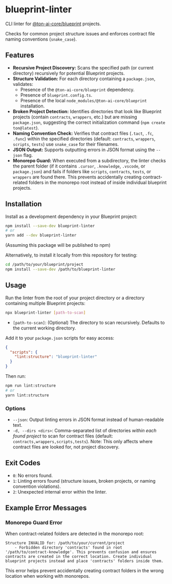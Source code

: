 # blueprint-linter

CLI linter for [@ton-ai-core/blueprint](https://github.com@ton-ai-core/blueprint) projects.

Checks for common project structure issues and enforces contract file naming conventions (`snake_case`).

## Features

*   **Recursive Project Discovery:** Scans the specified path (or current directory) recursively for potential Blueprint projects.
*   **Structure Validation:** For each directory containing a `package.json`, validates:
    *   Presence of the `@ton-ai-core/blueprint` dependency.
    *   Presence of `blueprint.config.ts`.
    *   Presence of the local `node_modules/@ton-ai-core/blueprint` installation.
*   **Broken Project Detection:** Identifies directories that look like Blueprint projects (contain `contracts`, `wrappers`, etc.) but are missing `package.json`, suggesting the correct initialization command (`npm create ton@latest`).
*   **Naming Convention Check:** Verifies that contract files (`.tact`, `.fc`, `.func`) within the specified directories (default: `contracts`, `wrappers`, `scripts`, `tests`) use `snake_case` for their filenames.
*   **JSON Output:** Supports outputting errors in JSON format using the `--json` flag.
*   **Monorepo Guard:** When executed from a subdirectory, the linter checks the parent
    folder (if it contains `.cursor`, `.knowledge`, `.vscode`, or `package.json`) and
    fails if folders like `scripts`, `contracts`, `tests`, or `wrappers` are found there.
    This prevents accidentally creating contract-related folders in the monorepo root
    instead of inside individual blueprint projects.

## Installation

Install as a development dependency in your Blueprint project:

```bash
npm install --save-dev blueprint-linter
# or
yarn add --dev blueprint-linter
```

(Assuming this package will be published to npm)

Alternatively, to install it locally from this repository for testing:

```bash
cd /path/to/your/blueprint/project
npm install --save-dev /path/to/blueprint-linter
```

## Usage

Run the linter from the root of your project directory or a directory containing multiple Blueprint projects:

```bash
npx blueprint-linter [path-to-scan]
```

*   `[path-to-scan]`: (Optional) The directory to scan recursively. Defaults to the current working directory.

Add it to your `package.json` scripts for easy access:

```json
{
  "scripts": {
    "lint:structure": "blueprint-linter"
  }
}
```

Then run:

```bash
npm run lint:structure
# or
yarn lint:structure
```

### Options

*   `--json`: Output linting errors in JSON format instead of human-readable text.
*   `-d, --dirs <dirs>`: Comma-separated list of directories *within each found project* to scan for contract files (default: `contracts,wrappers,scripts,tests`). Note: This only affects where contract files are looked for, not project discovery.

## Exit Codes

*   `0`: No errors found.
*   `1`: Linting errors found (structure issues, broken projects, or naming convention violations).
*   `2`: Unexpected internal error within the linter.

## Example Error Messages

### Monorepo Guard Error

When contract-related folders are detected in the monorepo root:

```
Structure INVALID for: /path/to/your/current/project
    - Forbidden directory 'contracts' found in root '/path/to/contract-knowledge'. This prevents confusion and ensures contracts are created in the correct location. Create individual blueprint projects instead and place 'contracts' folders inside them.
```

This error helps prevent accidentally creating contract folders in the wrong location when working with monorepos. 